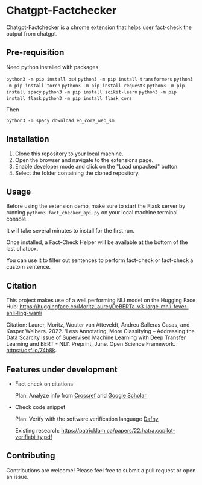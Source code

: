 # Chatgpt-Factchecker

Chatgpt-Factchecker is a chrome extension that helps user fact-check the output from chatgpt.

## Pre-requisition

Need python installed with packages

`python3 -m pip install bs4`
`python3 -m pip install transformers`
`python3 -m pip install torch`
`python3 -m pip install requests`
`python3 -m pip install spacy`
`python3 -m pip install scikit-learn`
`python3 -m pip install flask`
`python3 -m pip install flask_cors`

Then 

`python3 -m spacy download en_core_web_sm`

## Installation

1. Clone this repository to your local machine.
2. Open the browser and navigate to the extensions page.
3. Enable developer mode and click on the "Load unpacked" button.
4. Select the folder containing the cloned repository.

## Usage

Before using the extension demo, make sure to start the Flask server by running `python3 fact_checker_api.py` on your local machine terminal console.

It will take several minutes to install for the first run. 

Once installed, a Fact-Check Helper will be available at the bottom of the last chatbox.

You can use it to filter out sentences to perform fact-check or fact-check a custom sentence.


## Citation

This project makes use of a well performing NLI model on the Hugging Face Hub: https://huggingface.co/MoritzLaurer/DeBERTa-v3-large-mnli-fever-anli-ling-wanli

Citation:
Laurer, Moritz, Wouter van Atteveldt, Andreu Salleras Casas, and Kasper Welbers. 2022. ‘Less Annotating, More Classifying – Addressing the Data Scarcity Issue of Supervised Machine Learning with Deep Transfer Learning and BERT - NLI’. Preprint, June. Open Science Framework. https://osf.io/74b8k.

## Features under development

- Fact check on citations

    Plan: Analyze info from [Crossref](https://www.crossref.org/documentation/retrieve-metadata/rest-api/a-non-technical-introduction-to-our-api/) and [Google Scholar](https://pypi.org/project/scholarly/)
    
- Check code snippet

    Plan: Verify with the software verification language [Dafny](https://dafny.org/)
    
    Existing research: https://patricklam.ca/papers/22.hatra.copilot-verifiability.pdf

## Contributing

Contributions are welcome! Please feel free to submit a pull request or open an issue.
